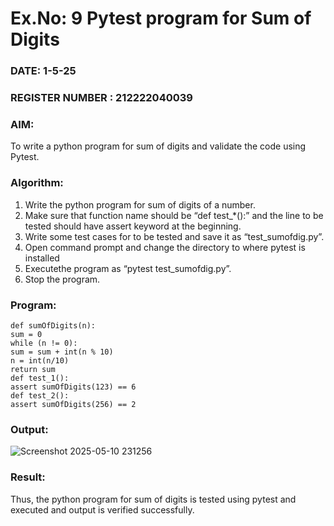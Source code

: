 # Ex.No: 9  Pytest program for Sum of Digits 

### DATE: 1-5-25                                                                           
### REGISTER NUMBER : 212222040039
### AIM: 
To write a python program for sum of digits and validate the code using Pytest. 
### Algorithm:

1. Write the python program for sum of digits of a number. 
2. Make sure that function name should be “def test_*():” and the line to be tested 
should have assert keyword at the beginning. 
3. Write some test cases for to be tested and save it as “test_sumofdig.py”. 
4. Open command prompt and change the directory to where pytest is installed
5. Executethe program as “pytest test_sumofdig.py”. 
6. Stop the program.

### Program:
```
def sumOfDigits(n): 
sum = 0 
while (n != 0): 
sum = sum + int(n % 10) 
n = int(n/10) 
return sum 
def test_1(): 
assert sumOfDigits(123) == 6 
def test_2(): 
assert sumOfDigits(256) == 2
```
### Output:
![Screenshot 2025-05-10 231256](https://github.com/user-attachments/assets/86c28954-422d-4b3e-aaee-fe066b9a7688)


### Result:
Thus, the python program for sum of digits is tested using pytest and executed and output is verified successfully.

